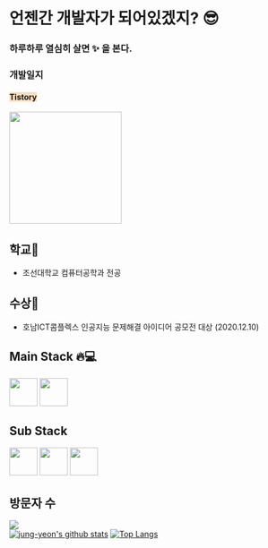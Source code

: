 # 언젠간 개발자가 되어있겠지? :sunglasses:
### 하루하루 열심히 살면 :sparkles: 을 본다.
### 개발일지
#### <span style='background-color: #F7DDBE'> Tistory </span>
<a href="https://ijjjang.tistory.com"><image src="https://github.com/jung-yeon/jung-yeon/assets/77679326/a13a212f-eef0-41a9-83c3-f1e5591e1439" height="200"></a>


## 학교:school:
- 조선대학교 컴퓨터공학과 전공
## 수상:crown:
- 호남ICT콤플렉스 인공지능 문제해결 아이디어 공모전 대상 (2020.12.10) 
## Main Stack :fire::computer:
<image src="https://github.com/jung-yeon/jung-yeon/assets/77679326/064b202b-dc74-47df-b69c-4c9aeb29dcbe" height="50">
<image src="https://github.com/jung-yeon/jung-yeon/assets/77679326/aa011cf5-4740-4287-a809-08511d20a12e" height="50"><br>

## Sub Stack
<image src="https://github.com/jung-yeon/jung-yeon/assets/77679326/fa841d31-67c5-412d-9981-cc1dd84f80d2" height="50">
<image src ="https://github.com/jung-yeon/jung-yeon/assets/77679326/a84bd186-1116-47fc-8350-de608b106edc" height="50">
<image src ="https://github.com/jung-yeon/jung-yeon/assets/77679326/a7d750ec-9a43-454c-a916-21aa0809dd28" height="50">
<br>

## 방문자 수
<a href="https://hits.seeyoufarm.com"><img src="https://hits.seeyoufarm.com/api/count/incr/badge.svg?url=https%3A%2F%2Fgithub.com%2Fjung-yeon&count_bg=%2379C83D&title_bg=%23555555&icon=&icon_color=%23E7E7E7&title=hits&edge_flat=false"/></a>
<br>
[![jung-yeon's github stats](https://github-readme-stats.vercel.app/api?username=jung-yeon)](https://github.com/anuraghazra/github-readme-stats)
[![Top Langs](https://github-readme-stats.vercel.app/api/top-langs/?username=jung-yeon&layout=compact)](https://github.com/anuraghazra/github-readme-stats)



